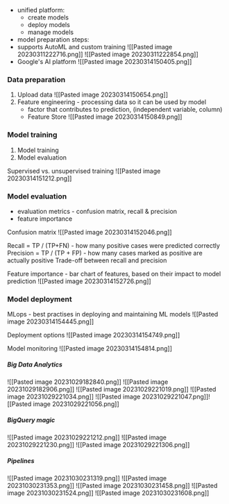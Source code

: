 - unified platform:
	- create models
	- deploy models
	- manage models
- model preparation steps:
- supports AutoML and custom training
![[Pasted image 20230311222716.png]]
![[Pasted image 20230311222854.png]]
- Google's AI platform
![[Pasted image 20230314150405.png]]

### Data preparation
1. Upload data
   ![[Pasted image 20230314150654.png]]
2. Feature engineering - processing data so it can be used by model
   - factor that contributes to prediction, (independent variable, column)
   - Feature Store
     ![[Pasted image 20230314150849.png]]

### Model training
1. Model training 
2. Model evaluation

Supervised vs. unsupervised training
![[Pasted image 20230314151212.png]]

### Model evaluation
- evaluation metrics - confusion matrix, recall & precision
- feature importance

Confusion matrix
![[Pasted image 20230314152046.png]]

Recall = TP / (TP+FN) - how many positive cases were predicted correctly
Precision = TP / (TP + FP) - how many cases marked as positive are actually positive
Trade-off between recall and precision

Feature importance - bar chart of features, based on their impact to model prediction
![[Pasted image 20230314152726.png]]


### Model deployment

MLops - best practises in deploying and maintaining ML models
![[Pasted image 20230314154445.png]]

Deployment options
![[Pasted image 20230314154749.png]]

Model monitoring
![[Pasted image 20230314154814.png]]

##### Big Data Analytics
![[Pasted image 20231029182840.png]]
![[Pasted image 20231029182906.png]]
![[Pasted image 20231029221019.png]]
![[Pasted image 20231029221034.png]]
![[Pasted image 20231029221047.png]]![[Pasted image 20231029221056.png]]

##### BigQuery magic
![[Pasted image 20231029221212.png]]
![[Pasted image 20231029221230.png]]
![[Pasted image 20231029221306.png]]
##### Pipelines
![[Pasted image 20231030231319.png]]
![[Pasted image 20231030231353.png]]
![[Pasted image 20231030231458.png]]
![[Pasted image 20231030231524.png]]
![[Pasted image 20231030231608.png]]
